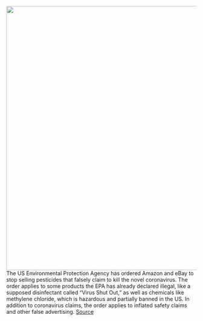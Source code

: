 <img src='https://cdn.vox-cdn.com/thumbor/s6RzCm00Un70GR8t0JO9HwQ_i7c=/0x0:2040x1360/1200x800/filters:focal(857x517:1183x843)/cdn.vox-cdn.com/uploads/chorus_image/image/66922506/acastro_200428_1777_coronavirus_0001.0.0.jpg' width='700px' /><br/>
The US Environmental Protection Agency has ordered Amazon and eBay to stop selling pesticides that falsely claim to kill the novel coronavirus. The order applies to some products the EPA has already declared illegal, like a supposed disinfectant called “Virus Shut Out,” as well as chemicals like methylene chloride, which is hazardous and partially banned in the US. In addition to coronavirus claims, the order applies to inflated safety claims and other false advertising.
<a href='https://www.theverge.com/2020/6/11/21287934/epa-amazon-ebay-order-false-advertising-banned-pesticides-disinfectant'> Source <a/>